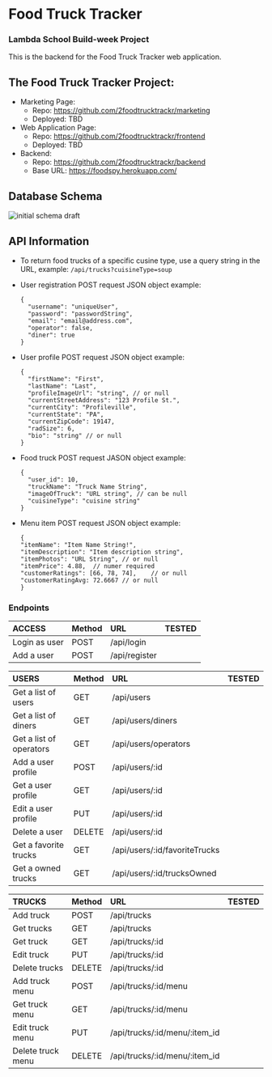 # Food Truck Tracker

### Lambda School Build-week Project

This is the backend for the Food Truck Tracker web application.

## The Food Truck Tracker Project:

- Marketing Page:
  - Repo: https://github.com/2foodtrucktrackr/marketing
  - Deployed: TBD
- Web Application Page:
  - Repo: https://github.com/2foodtrucktrackr/frontend
  - Deployed: TBD
- Backend:
  - Repo: https://github.com/2foodtrucktrackr/backend
  - Base URL: https://foodspy.herokuapp.com/

## Database Schema

![initial schema draft](https://lh3.googleusercontent.com/pw/ACtC-3eygg48nsFTMv7iBopuWGQyEPbGPucsBfDqWpL039s0NmEPQcWhyQemo4o_YPq-4o0PSXZ8eSZT6V_YgsJFnUfR9KY4D98H5a1pPDuw4Sp7vObdXtUAaFBqHXG2K-rEfEhqSD62wGZSdfQY9Of1-_K-wA=w1293-h1044-no?authuser=0 "Food Truck Tracker Schema")

## API Information

 - To return food trucks of a specific cusine type, use a query string in the URL, example:
    `/api/trucks?cuisineType=soup`
    
 - User registration POST request JSON object example:

    ```
    {
      "username": "uniqueUser",
      "password": "passwordString",
      "email": "email@address.com",
      "operator": false,
      "diner": true
    }
    ```

 - User profile POST request JSON object example:
    ```
    {
      "firstName": "First",
      "lastName": "Last",
      "profileImageUrl": "string", // or null
      "currentStreetAddress": "123 Profile St.",
      "currentCity": "Profileville",
      "currentState": "PA",
      "currentZipCode": 19147,
      "radSize": 6,
      "bio": "string" // or null
    }
    ```

 - Food truck POST request JASON object example:
    ```
    {
      "user_id": 10,
      "truckName": "Truck Name String",
      "imageOfTruck": "URL string", // can be null
      "cuisineType": "cuisine string"
    } 
    ```

 - Menu item POST request JSON object example:
    ```
    {
    "itemName": "Item Name String!",
    "itemDescription": "Item description string",	
    "itemPhotos": "URL String", // or null	
    "itemPrice": 4.88,	// numer required
    "customerRatings": [66, 78, 74],	// or null
    "customerRatingAvg: 72.6667 // or null
    }
    ```
  <!-- ✅ -->

### Endpoints

| ACCESS        | Method | URL           | TESTED |
| :------------ | :----- | :------------ | :----- |
| Login as user | POST   | /api/login    |        |
| Add a user    | POST   | /api/register |        |

| USERS                   | Method | URL                           | TESTED |
| :---------------------- | :----- | :---------------------------- | :----- |
| Get a list of users     | GET    | /api/users                    |        |
| Get a list of diners    | GET    | /api/users/diners             |        |
| Get a list of operators | GET    | /api/users/operators          |        |
| Add a user profile      | POST   | /api/users/:id                |        |
| Get a user profile      | GET    | /api/users/:id                |        |
| Edit a user profile     | PUT    | /api/users/:id                |        |
| Delete a user           | DELETE | /api/users/:id                |        |
| Get a favorite trucks   | GET    | /api/users/:id/favoriteTrucks |        |
| Get a owned trucks      | GET    | /api/users/:id/trucksOwned    |        |

| TRUCKS            | Method | URL                           | TESTED |
| :---------------- | :----- | :---------------------------- | :----- |
| Add truck         | POST   | /api/trucks                   |        |
| Get trucks        | GET    | /api/trucks                   |        |
| Get truck         | GET    | /api/trucks/:id               |        |
| Edit truck        | PUT    | /api/trucks/:id               |        |
| Delete trucks     | DELETE | /api/trucks/:id               |        |
| Add truck menu    | POST   | /api/trucks/:id/menu          |        |
| Get truck menu    | GET    | /api/trucks/:id/menu          |        |
| Edit truck menu   | PUT    | /api/trucks/:id/menu/:item_id |        |
| Delete truck menu | DELETE | /api/trucks/:id/menu/:item_id |        |

